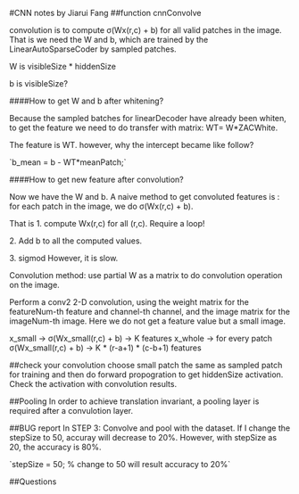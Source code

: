 
#CNN notes
by Jiarui Fang
##function cnnConvolve

convolution is to compute σ(Wx(r,c) + b) for all valid patches in the image. That is we need the W and b, which are trained by the LinearAutoSparseCoder by sampled patches.
<p> W is visibleSize * hiddenSize
<p> b is visibleSize?

####How to get W and b after whitening?

Because the sampled batches for linearDecoder have already been whiten, to get the feature we need to do transfer with matrix: WT= W*ZACWhite.

The feature is WT. however, why the intercept became like follow?
<p> `b_mean = b - WT*meanPatch;`

####How to get new feature after convolution?

Now we have the W and b. A naive method to get convoluted features is : for each patch in the image, we do σ(Wx(r,c) + b). 
<p>That is 1. compute Wx(r,c) for all (r,c). Require a loop!
<p>2. Add b to all the computed values.
<p>3. sigmod
However, it is slow.

Convolution method: use partial W as a matrix to do convolution operation on the image.

Perform a conv2 2-D convolution, using the weight matrix for the featureNum-th feature and channel-th channel, and the image matrix for the imageNum-th image.
Here we do not get a feature value but a small image.

x_small -> σ(Wx_small(r,c) + b) -> K features
x_whole -> for every patch σ(Wx_small(r,c) + b) -> K * (r-a+1) * (c-b+1) features


##check your convolution
choose small patch the same as sampled patch for training and then do forward propogration to get hiddenSize activation. Check the activation with convolution results.

##Pooling
In order to achieve translation invariant, a pooling layer is required after a convulotion layer.

##BUG report
In STEP 3: Convolve and pool with the dataset. If I change the stepSize to 50, accuray will decrease to 20%. However, with stepSize as 20, the accuracy is 80%.
<p>`stepSize = 50; % change to 50 will result accuracy to 20%` 

##Questions
